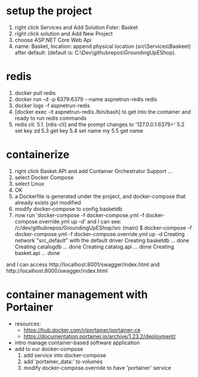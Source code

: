 ﻿# setup the project
1. right click Services and Add Solution Foler: Basket
2. right click solution and Add New Project
3. choose ASP.NET Core Web Api
4. name: Basket, location: append physical location (src\Services\Baskeet) after default: (default is: C:\Dev\githubrepos\GroundingUpEShop).

# redis
1. docker pull redis
2. docker run -d -p 6379:6379 --name aspnetrun-redis redis
3. docker logs -f aspnetrun-redis
4. [docker exec -it aspnetrun-redis /bin/bash] to get into the container and ready to run redis commands
5. redis cli:
	5.1. [rdis-cli] and the prompt changes to '127.0.0.1:6379>'
	5.2  set key zd
	5.3  get key
	5.4  set name my
	5.5  get name


# containerize
1. right click Basket.API and add Container Orchestrator Support ...
2. select Docker Compose
3. select Linux
4. OK
5. a Dockerfile is generated under the project, and docker-compose that already exists got modified
6. modify docker-compose to config basketdb
7. now run 'docker-compose -f docker-compose.yml -f docker-compose.override.yml up -d' and I can see:
/c/dev/githubrepos/GroundingUpEShop/src (main)
$ docker-compose -f docker-compose.yml -f docker-compose.override.yml up -d
Creating network "src_default" with the default driver
Creating basketdb  ... done
Creating catalogdb ... done
Creating catalog.api ... done
Creating basket.api  ... done

and I can access http://localhost:8001/swagger/index.html and http://localhost:8000/swagger/index.html

# container management with Portainer
- resources:
	* https://hub.docker.com/r/portainer/portainer-ce
	* https://documentation.portainer.io/archive/1.23.2/deployment/
- intro
	manage container-based software application
- add to our docker-compose
	1. add service into docker-compose
	2. add 'portainer_data:' to volumes
	3. modify docker-compose.override to have 'portainer' service
